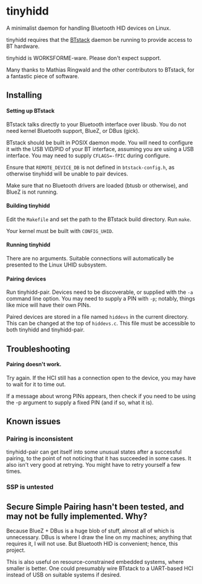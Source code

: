 tinyhidd
========

A minimalist daemon for handling Bluetooth HID devices on Linux.

tinyhidd requires that the [BTstack](http://code.google.com/p/btstack/) daemon
be running to provide access to BT hardware.

tinyhidd is WORKSFORME-ware. Please don't expect support.

Many thanks to Mathias Ringwald and the other contributors to BTstack, for a
fantastic piece of software.

Installing
----------

#### Setting up BTstack

BTstack talks directly to your Bluetooth interface over libusb. You do not
need kernel Bluetooth support, BlueZ, or DBus (gick).

BTstack should be built in POSIX daemon mode. You will need to configure it
with the USB VID/PID of your BT interface, assuming you are using a USB
interface.
You may need to supply `CFLAGS=-fPIC` during configure.

Ensure that `REMOTE_DEVICE_DB` is not defined in `btstack-config.h`, as
otherwise tinyhidd will be unable to pair devices.

Make sure that no Bluetooth drivers are loaded (btusb or otherwise), and BlueZ
is not running.

#### Building tinyhidd

Edit the `Makefile` and set the path to the BTstack build directory. Run `make`. 

Your kernel must be built with `CONFIG_UHID`.

#### Running tinyhidd

There are no arguments. Suitable connections will automatically be presented
to the Linux UHID subsystem.

#### Pairing devices

Run tinyhidd-pair. Devices need to be discoverable, or supplied with the `-a`
command line option. You may need to supply a PIN with `-p`; notably, things
like mice will have their own PINs.

Paired devices are stored in a file named `hiddevs` in the current directory.
This can be changed at the top of `hiddevs.c`. This file must be accessible to
both tinyhidd and tinyhidd-pair.

Troubleshooting
---------------

#### Pairing doesn't work.

Try again. If the HCI still has a connection open to the device, you may have
to wait for it to time out.

If a message about wrong PINs appears, then check if you need to be using the -p argument to supply a fixed PIN (and if so, what it is).

## Known issues

### Pairing is inconsistent

tinyhidd-pair can get itself into some unusual states after a successful pairing, to the point of not noticing that it has succeeded in some cases.
It also isn't very good at retrying. You might have to retry yourself a few times.

### SSP is untested

Secure Simple Pairing hasn't been tested, and may not be fully implemented.
Why?
----

Because BlueZ + DBus is a huge blob of stuff, almost all of which is
unnecessary. DBus is where I draw the line on my machines; anything that
requires it, I will not use. But Bluetooth HID is convenient; hence, this
project.

This is also useful on resource-constrained embedded systems, where smaller is
better. One could presumably wire BTstack to a UART-based HCI instead of USB
on suitable systems if desired.
